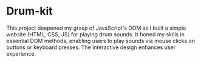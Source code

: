 # Drum-kit
 This project deepened my grasp of JavaScript's DOM as I built a simple website (HTML, CSS, JS) for playing drum sounds. It honed my skills in essential DOM methods, enabling users to play sounds via mouse clicks on buttons or keyboard presses. The interactive design enhances user experience.
